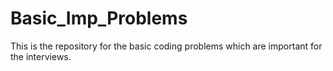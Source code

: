 # Basic_Imp_Problems

This is the repository for the basic coding problems which are important for the interviews.
